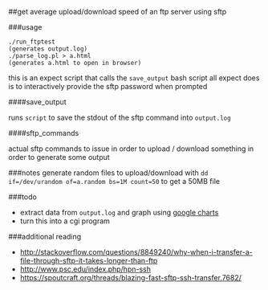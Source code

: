 ##get average upload/download speed of an ftp server using sftp

###usage
```
./run_ftptest
(generates output.log)
./parse_log.pl > a.html
(generates a.html to open in browser)
```
this is an expect script that calls the `save_output` bash script
all expect does is to interactively provide the sftp password when prompted


####save_output

runs `script` to save the stdout of the sftp command into `output.log`


####sftp_commands

actual sftp commands to issue in order to upload / download something
in order to generate some output



###notes
generate random files to upload/download with
`dd if=/dev/urandom of=a.random bs=1M count=50`
to get a 50MB file

###todo
* extract data from `output.log` and graph using [google charts](https://google-developers.appspot.com/chart/)
* turn this into a cgi program

###additional reading
* http://stackoverflow.com/questions/8849240/why-when-i-transfer-a-file-through-sftp-it-takes-longer-than-ftp
* http://www.psc.edu/index.php/hpn-ssh
* https://spoutcraft.org/threads/blazing-fast-sftp-ssh-transfer.7682/
